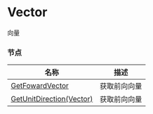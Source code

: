 # Vector

向量

### 节点
| 名称 | 描述 |
|--|--|
| [GetFowardVector](./get-foward-vector.md) | 获取前向向量 |
| [GetUnitDirection(Vector)](./get-unit-direction.md) | 获取前向向量 |
